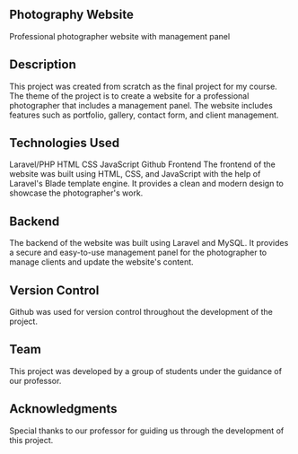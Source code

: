 ## Photography Website
Professional photographer website with management panel

## Description
This project was created from scratch as the final project for my course. The theme of the project is to create a website for a professional photographer that includes a management panel. The website includes features such as portfolio, gallery, contact form, and client management.

## Technologies Used
Laravel/PHP
HTML
CSS
JavaScript
Github
Frontend
The frontend of the website was built using HTML, CSS, and JavaScript with the help of Laravel's Blade template engine. It provides a clean and modern design to showcase the photographer's work.

## Backend
The backend of the website was built using Laravel and MySQL. It provides a secure and easy-to-use management panel for the photographer to manage clients and update the website's content.

## Version Control
Github was used for version control throughout the development of the project.

## Team
This project was developed by a group of students under the guidance of our professor.

## Acknowledgments
Special thanks to our professor for guiding us through the development of this project.
